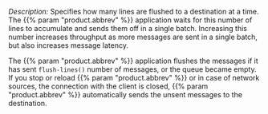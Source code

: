 ---
---
<!-- DISCLAIMER: This file is based on the syslog-ng Open Source Edition documentation https://github.com/balabit/syslog-ng-ose-guides/commit/2f4a52ee61d1ea9ad27cb4f3168b95408fddfdf2 and is used under the terms of The syslog-ng Open Source Edition Documentation License. The file has been modified by Axoflow. -->
*Description:* Specifies how many lines are flushed to a destination at a time. The {{% param "product.abbrev" %}} application waits for this number of lines to accumulate and sends them off in a single batch. Increasing this number increases throughput as more messages are sent in a single batch, but also increases message latency.

The {{% param "product.abbrev" %}} application flushes the messages if it has sent `flush-lines()` number of messages, or the queue became empty. If you stop or reload {{% param "product.abbrev" %}} or in case of network sources, the connection with the client is closed, {{% param "product.abbrev" %}} automatically sends the unsent messages to the destination.
